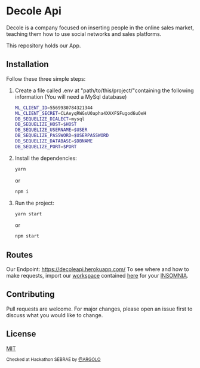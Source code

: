 # Decole Api
Decole is a company focused on inserting people in the online sales market, teaching them how to use social networks and sales platforms.

This repository holds our App.

## Installation

Follow these three simple steps:

1) Create a file called .env at "path/to/this/project/"containing the following information (You will need a MySql database)
    ```bash
    ML_CLIENT_ID=5569930784321344
    ML_CLIENT_SECRET=CLAeyqRWGsU0apha4XAXFSFugod6uOeH
    DB_SEQUELIZE_DIALECT=mysql
    DB_SEQUELIZE_HOST=$HOST
    DB_SEQUELIZE_USERNAME=$USER
    DB_SEQUELIZE_PASSWORD=$USERPASSWORD
    DB_SEQUELIZE_DATABASE=$DBNAME
    DB_SEQUELIZE_PORT=$PORT
    ```

2) Install the dependencies:
    ```bash
    yarn
    ```
    or
    ```bash
    npm i
    ```
3) Run the project:
    ```bash
    yarn start
    ```
    or
    ```bash
    npm start
    ```
## Routes
Our Endpoint: https://decoleapi.herokuapp.com/
To see where and how to make requests, import our [workspace](https://support.insomnia.rest/article/50-workspaces) contained [here](https://github.com/meiadois/DecoleAPI/blob/master/docs/Workspace.json) for your [INSOMNIA](https://insomnia.rest/).

## Contributing
Pull requests are welcome. For major changes, please open an issue first to discuss what you would like to change.

<!--Please make sure to update tests as appropriate-->

## License
[MIT](https://choosealicense.com/licenses/mit/)

<sub>Checked at Hackathon SEBRAE by [@ARGOLO](https://github.com/argolo)</sub>


